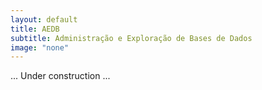 ```yaml
---
layout: default
title: AEDB
subtitle: Administração e Exploração de Bases de Dados
image: "none"
---
```


... Under construction ... 